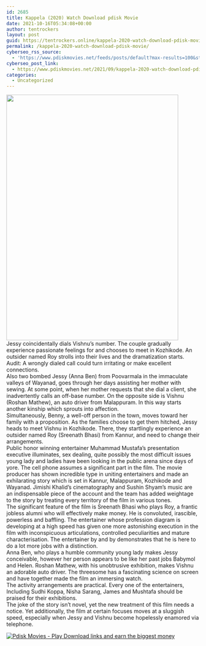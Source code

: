 ```yaml
---
id: 2685
title: Kappela (2020) Watch Download pdisk Movie
date: 2021-10-16T05:34:08+00:00
author: tentrockers
layout: post
guid: https://tentrockers.online/kappela-2020-watch-download-pdisk-movie/
permalink: /kappela-2020-watch-download-pdisk-movie/
cyberseo_rss_source:
  - 'https://www.pdiskmovies.net/feeds/posts/default?max-results=100&start-index=501'
cyberseo_post_link:
  - https://www.pdiskmovies.net/2021/09/kappela-2020-watch-download-pdisk-movie.html
categories:
  - Uncategorized
---
```

<div class="separator">
  <a href="https://1.bp.blogspot.com/-CYiCZzmP4Mo/YUBBGtiZ4yI/AAAAAAAAAD4/1216p6NZNW4R6PjwUz5yurDQ6fmrD-RwACLcBGAsYHQ/s2048/pll.jpg" imageanchor="1"><img loading="lazy" border="0" data-original-height="2048" data-original-width="1433" height="640" src="https://1.bp.blogspot.com/-CYiCZzmP4Mo/YUBBGtiZ4yI/AAAAAAAAAD4/1216p6NZNW4R6PjwUz5yurDQ6fmrD-RwACLcBGAsYHQ/w448-h640/pll.jpg" width="448" /></a>
</div>



<div>
  <div>
    <span>Jessy coincidentally dials Vishnu&#8217;s number. The couple gradually experience passionate feelings for and chooses to meet in Kozhikode. An outsider named Roy strolls into their lives and the dramatization starts.&nbsp;</span>
  </div>
  
  <div>
    <span>Audit: A wrongly dialed call could turn irritating or make excellent connections.&nbsp;</span>
  </div>
  
  <div>
    <span>Also two bombed Jessy (Anna Ben) from Poovarmala in the immaculate valleys of Wayanad, goes through her days assisting her mother with sewing. At some point, when her mother requests that she dial a client, she inadvertently calls an off-base number. On the opposite side is Vishnu (Roshan Mathew), an auto driver from Malappuram. In this way starts another kinship which sprouts into affection.&nbsp;</span>
  </div>
  
  <div>
    <span>Simultaneously, Benny, a well-off person in the town, moves toward her family with a proposition. As the families choose to get them hitched, Jessy heads to meet Vishnu in Kozhikode. There, they startlingly experience an outsider named Roy (Sreenath Bhasi) from Kannur, and need to change their arrangements.&nbsp;</span>
  </div>
  
  <div>
    <span>Public honor winning entertainer Muhammad Mustafa&#8217;s presentation executive illuminates, sex dealing, quite possibly the most difficult issues young lady and ladies have been looking in the public arena since days of yore. The cell phone assumes a significant part in the film. The movie producer has shown incredible type in uniting entertainers and made an exhilarating story which is set in Kannur, Malappuram, Kozhikode and Wayanad. Jimishi Khalid&#8217;s cinematography and Sushin Shyam&#8217;s music are an indispensable piece of the account and the team has added weightage to the story by treating every territory of the film in various tones.&nbsp;</span>
  </div>
  
  <div>
    <span>The significant feature of the film is Sreenath Bhasi who plays Roy, a frantic jobless alumni who will effectively make money. He is convoluted, irascible, powerless and baffling. The entertainer whose profession diagram is developing at a high speed has given one more astonishing execution in the film with inconspicuous articulations, controlled peculiarities and mature characterisation. The entertainer by and by demonstrates that he is here to do a lot more jobs with a distinction.&nbsp;</span>
  </div>
  
  <div>
    <span>Anna Ben, who plays a humble community young lady makes Jessy conceivable, however her person appears to be like her past jobs Babymol and Helen. Roshan Mathew, with his unobtrusive exhibition, makes Vishnu an adorable auto driver. The threesome has a fascinating science on screen and have together made the film an immersing watch.&nbsp;</span>
  </div>
  
  <div>
    <span>The activity arrangements are practical. Every one of the entertainers, Including Sudhi Koppa, Nisha Sarang, James and Mushtafa should be praised for their exhibitions.&nbsp;</span>
  </div>
  
  <div>
    <span>The joke of the story isn&#8217;t novel, yet the new treatment of this film needs a notice. Yet additionally, the film at certain focuses moves at a sluggish speed, especially when Jessy and Vishnu become hopelessly enamored via telephone.</span>
  </div>
</div>

[![](https://1.bp.blogspot.com/-KJZYdQTn3nw/YS8VdIdXMyI/AAAAAAAAaw4/BR8dsGkpxw0T8C_4G4ALfMA7cP79KN3kwCLcBGAsYHQ/w400-h58/play_download_buttuons-removebg-preview.png "Pdisk Movies - Play Download links and earn the biggest money")](https://kofilink.com/1/bnYya3VoMDAwZW9w?dn=1)